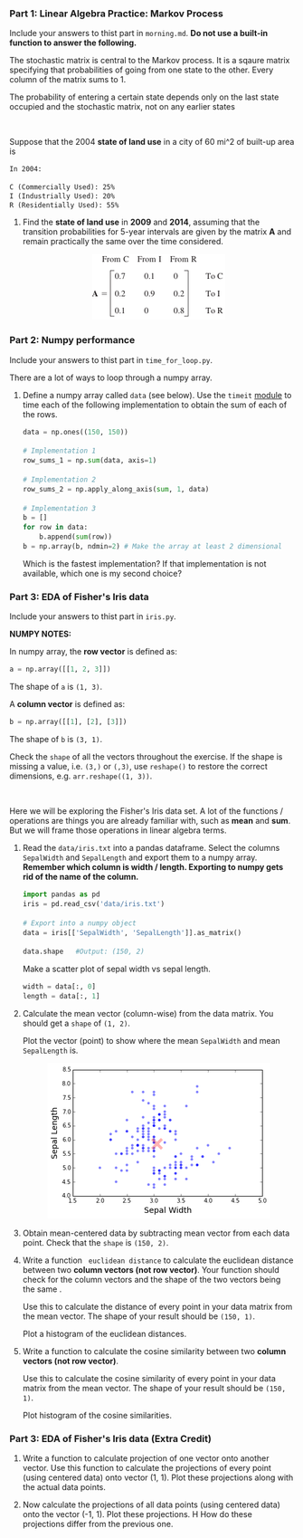 ### Part 1: Linear Algebra Practice: Markov Process

Include your answers to thist part in `morning.md`.
**Do not use a built-in function to answer the following.**

The stochastic matrix is central to the Markov process. It is a sqaure matrix
specifying that probabilities of going from one state to the other. Every column
of the matrix sums to 1.

The probability of entering a certain state depends only on the last state
occupied and the stochastic matrix, not on any earlier states

<br>

Suppose that the 2004 **state of land use** in a city of 60 mi^2 of built-up
area is

```
In 2004:

C (Commercially Used): 25%
I (Industrially Used): 20%
R (Residentially Used): 55%
```

1. Find the **state of land use** in **2009** and **2014**,
   assuming that the transition probabilities for 5-year intervals are given
   by the matrix **A** and remain practically the same over the time considered.

   <div align="center">
    <img src="images/transition_matix_A.png">
   </div>


### Part 2: Numpy performance

Include your answers to thist part in `time_for_loop.py`.

There are a lot of ways to loop through a numpy array.

1. Define a numpy array called `data` (see below). Use the `timeit`
   [module](https://docs.python.org/2/library/timeit.html) to time each of the
   following implementation to obtain the sum of each of the rows.

   ```python
   data = np.ones((150, 150))

   # Implementation 1
   row_sums_1 = np.sum(data, axis=1)

   # Implementation 2
   row_sums_2 = np.apply_along_axis(sum, 1, data)

   # Implementation 3
   b = []
   for row in data:
       b.append(sum(row))
   b = np.array(b, ndmin=2) # Make the array at least 2 dimensional
   ```

   Which is the fastest implementation? If that implementation is not available,
   which one is my second choice?


### Part 3: EDA of Fisher's Iris data

Include your answers to thist part in `iris.py`.

**NUMPY NOTES:**

In numpy array, the **row vector** is defined as:

```python
a = np.array([[1, 2, 3]])
```
The shape of `a` is `(1, 3)`.

A **column vector** is defined as:
```python
b = np.array([[1], [2], [3]])
```
The shape of `b` is `(3, 1)`.

Check the `shape` of all the vectors throughout the exercise.
If the shape is missing a value, i.e. `(3,)` or  `(,3)`, use `reshape()` to
restore the correct dimensions, e.g. `arr.reshape((1, 3))`.

<br>

Here we will be exploring the Fisher's Iris data set. A lot of the
functions / operations are things you are already familiar with, such as
**mean** and **sum**. But we will frame those operations in linear algebra
terms.


1. Read the `data/iris.txt` into a pandas dataframe. Select the
   columns `SepalWidth` and `SepalLength` and export them to a numpy array.
   **Remember which column is width / length. Exporting to numpy gets rid of
   the name of the column.**

   ```python
   import pandas as pd
   iris = pd.read_csv('data/iris.txt')

   # Export into a numpy object
   data = iris[['SepalWidth', 'SepalLength']].as_matrix()

   data.shape   #Output: (150, 2)
   ```
   Make a scatter plot of sepal width vs sepal length.

   ```python
   width = data[:, 0]
   length = data[:, 1]
   ```

2. Calculate the mean vector (column-wise) from the data matrix. You should
   get a `shape` of `(1, 2)`.


   Plot the vector (point) to show where the mean `SepalWidth` and mean
   `SepalLength` is.

   <div align="center">
    <img src="images/mean.png">
   </div>

3. Obtain mean-centered data by subtracting mean vector from each data point.
   Check that the `shape` is `(150, 2)`.

4. Write a function ` euclidean distance` to calculate the euclidean distance
   between two **column vectors (not row vector)**. Your function should check
   for the column vectors and the shape of the two vectors being the same .

   Use this to calculate the distance of every point in your data matrix
   from the mean vector. The shape of your result should be `(150, 1)`.

   Plot a histogram of the euclidean distances.

5. Write a function to calculate the cosine similarity between two **column
   vectors (not row vector)**.

   Use this to calculate the cosine similarity of every point in your data
   matrix from the mean vector. The shape of your result
   should be `(150, 1)`.

   Plot histogram of the cosine similarities.

### Part 3: EDA of Fisher's Iris data (Extra Credit)

1. Write a function to calculate projection of one vector onto another vector.
   Use this function to calculate the projections of every point
   (using centered data) onto vector (1, 1). Plot these projections along with
    the actual data points.

2. Now calculate the projections of all data points (using centered data) onto
   the vector (-1, 1). Plot these projections. H
   How do these projections differ from the previous one.

